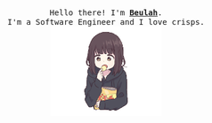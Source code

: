 <p align="center">
  <br>
  <samp>
    Hello there! I'm <b><a rel="nofollow noopener noreferrer" target="_blank" href="https://">Beulah</a></b>.
    <br> I'm a Software Engineer and I love crisps.<br>

</samp>

  <img src="https://raw.githubusercontent.com/liqiankl/liqiankl/main/assets/crisps.gif" width="200"/>

</p>








